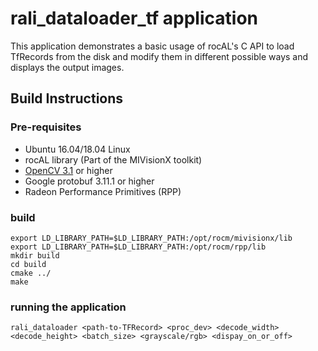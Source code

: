 # rali_dataloader_tf application
This application demonstrates a basic usage of rocAL's C API to load TfRecords from the disk and modify them in different possible ways and displays the output images.

## Build Instructions

### Pre-requisites
*  Ubuntu 16.04/18.04 Linux 
*  rocAL library (Part of the MIVisionX toolkit)
*  [OpenCV 3.1](https://github.com/opencv/opencv/releases) or higher
*  Google protobuf 3.11.1 or higher
*  Radeon Performance Primitives (RPP)

### build
  ````
  export LD_LIBRARY_PATH=$LD_LIBRARY_PATH:/opt/rocm/mivisionx/lib
  export LD_LIBRARY_PATH=$LD_LIBRARY_PATH:/opt/rocm/rpp/lib
  mkdir build
  cd build
  cmake ../
  make 
  ````
### running the application  
  ````
  rali_dataloader <path-to-TFRecord> <proc_dev> <decode_width> <decode_height> <batch_size> <grayscale/rgb> <dispay_on_or_off>
  ````
